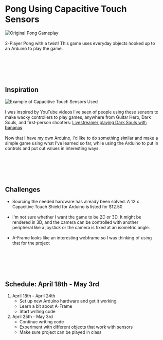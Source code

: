 # Pong Using Capacitive Touch Sensors
![Original Pong Gameplay](https://picon.ngfiles.com/648000/flash_648473_largest_crop.png?f1601075775)
<br></br>
2-Player Pong with a twist! This game uses everyday objects hooked up to an Arduino to play the game.
<br></br>
<br></br>
<br></br>
## Inspiration
![Example of Capacitive Touch Sensors Used](https://cdn-shop.adafruit.com/970x728/2024-03.jpg)
<br></br>
I was inspired by YouTube videos I've seen of people using these sensors to make wacky controllers to play games,
anywhere from Guitar Hero, Dark Souls, and first-person shooters: 
[Livestreamer playing Dark Souls with bananas](https://www.youtube.com/watch?v=v1F58OCqMEI)
<br></br>
Now that I have my own Arduino, I'd like to do something similar and make a simple game using what I've learned so far,
while using the Arduino to put in controls and put out values in interesting ways.
<br></br>
<br></br>
<br></br>
## Challenges
- Sourcing the needed hardware has already been solved. A 12 x Capacitive Touch Shield for Arduino is listed for $12.50.
<br></br>
- I'm not sure whether I want the game to be 2D or 3D. It might be rendered in 3D, and the camera can be controlled with another peripheral like a joystick or the camera is fixed at an isometric angle.
<br></br>
- A-Frame looks like an interesting webframe so I was thinking of using that for the project
<br></br>
<br></br>
<br></br>
## Schedule: April 18th - May 3rd
1. April 18th - April 24th
	- Set up new Arduino hardware and get it working
	- Learn a bit about A-Frame
	- Start writing code
2. April 25th - May 3rd
	- Continue writing code
	- Experiment with different objects that work with sensors
	- Make sure project can be played in class